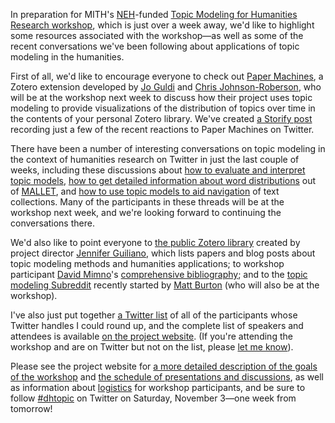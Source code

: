 In preparation for MITH's [NEH](http://www.neh.gov/divisions/odh)-funded [Topic Modeling for Humanities Research workshop](http://mith.umd.edu/topicmodeling/ "Project website"), which is just over a week away, we'd like to highlight some resources associated with the workshop—as well as some of the recent conversations we've been following about applications of topic modeling in the humanities.

First of all, we'd like to encourage everyone to check out [Paper Machines](http://metalab.harvard.edu/2012/07/paper-machines/), a Zotero extension developed by [Jo Guldi](http://landscape.blogspot.com/) and [Chris Johnson-Roberson](http://www.chrisjr.org/), who will be at the workshop next week to discuss how their project uses topic modeling to provide visualizations of the distribution of topics over time in the contents of your personal Zotero library. We've created [a Storify post](http://storify.com/travisbrown/paper-machines) recording just a few of the recent reactions to Paper Machines on Twitter.

There have been a number of interesting conversations on topic modeling in the context of humanities research on Twitter in just the last couple of weeks, including these discussions about [how to evaluate and interpret topic models](http://storify.com/mwidner/interpreting-topic-models), [how to get detailed information about word distributions](http://storify.com/travisbrown/getting-details-of-the-word-distributions-for-topi) out of [MALLET](http://mallet.cs.umass.edu/), and [how to use topic models to aid navigation](http://storify.com/scott_bot/topic-model-as-index) of text collections. Many of the participants in these threads will be at the workshop next week, and we're looking forward to continuing the conversations there.

We'd also like to point everyone to [the public Zotero library](http://www.zotero.org/groups/digital_humanities_topic_modeling) created by project director [Jennifer Guiliano](http://mith.umd.edu/people/person/jennifer-guiliano/), which lists papers and blog posts about topic modeling methods and humanities applications; to workshop participant [David Mimno](http://web.archive.org/web/20121207133718/http://www.cs.princeton.edu:80/~mimno/)'s [comprehensive bibliography](http://web.archive.org/web/20121227134445/http://www.cs.princeton.edu:80/~mimno/topics.html); and to the [topic modeling Subreddit](http://www.reddit.com/r/topicmodeling) recently started by [Matt Burton](https://twitter.com/mcburton) (who will also be at the workshop).

I've also just put together [a Twitter list](https://twitter.com/UMD_MITH/dhtopic) of all of the participants whose Twitter handles I could round up, and the complete list of speakers and attendees is available [on the project website](http://web.archive.org/web/20151224080234/http://mith.umd.edu/topicmodeling/workshop-attendees/). (If you're attending the workshop and are on Twitter but not on the list, please [let me know](http://mith.umd.edu/people/person/travis-brown/)).

Please see the project website for [a more detailed description of the goals of the workshop](http://mith.umd.edu/topicmodeling/about/) and [the schedule of presentations and discussions](http://web.archive.org/web/20151224080317/http://mith.umd.edu/topicmodeling/agenda/), as well as information about [logistics](http://web.archive.org/web/20151224080349/http://mith.umd.edu/topicmodeling/logistics/) for workshop participants, and be sure to follow [#dhtopic](https://twitter.com/search?q=%23dhtopic&src=hash) on Twitter on Saturday, November 3—one week from tomorrow!